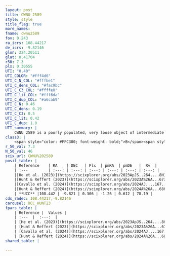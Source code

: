 ```yaml
---
layout: post
title: CWNU 2589
style: style
title_flag: true
more_names: 
fname: cwnu2589
fov: 0.243
ra_icrs: 108.44217
de_icrs: -9.82146
glon: 224.20511
glat: 0.41704
r50: 7.3
plx: 0.30555
UTI: "0.40"
UTI_COLOR: "#fff4d6"
UTI_C_N_COL: "#fffbe1"
UTI_C_dens_COL: "#fac9bc"
UTI_C_C3_COL: "#ffffe8"
UTI_C_lit_COL: "#fff6da"
UTI_C_dup_COL: "#a6cab9"
UTI_C_N: 0.46
UTI_C_dens: 0.19
UTI_C_C3: 0.5
UTI_C_lit: 0.42
UTI_C_dup: 1.0
UTI_summary: |
    CWNU 2589 is a poorly populated, very loose object of intermediate C3 quality. It was recently reported in the literature.
class3: |
    <span style="color: #FFC300; font-weight: bold;">B</span><span style="color: #FFC300; font-weight: bold;">B</span>
r_50_val: 7.3
N_50_val: 46
scix_url: CWNU%202589
posit_table: |
    | Reference    | RA    | DEC   | Plx  | pmRA  | pmDE   |  Rv  |
    | :---         | :---: | :---: | :---: | :---: | :---: | :---: |
    |[He et al. (2023)](https://scixplorer.org/abs/2023ApJS..264....8H) | 108.406 | -9.815 | 0.306 | -1.261 | 0.622 | 78.19 |
    |[Hunt & Reffert (2023)](https://scixplorer.org/abs/2023A%26A...673A.114H) | 108.456 | -9.838 | 0.277 | -1.245 | 0.667 | 67.363 |
    |[Cavallo et al. (2024)](https://scixplorer.org/abs/2024AJ....167...12C) | 108.444 | -9.837 | 0.289 | -- | -- | -- |
    |[Hunt & Reffert (2024)](https://scixplorer.org/abs/2024A%26A...686A..42H) | 108.456 | -9.838 | 0.277 | -1.245 | 0.667 | 67.363 |
    | **UCC** |108.442 | -9.821 | 0.306 | -1.26 | 0.612 | 78.19 | 
cds_radec: 108.44217,-9.82146
carousel: UCC_HUNT23
fpars_table: |
    | Reference |  Values |
    | :---  |  :---:  |
    | [He et al. (2023)](https://scixplorer.org/abs/2023ApJS..264....8H) | `A0=1.75, m-M=12.55, logAge=8.5` |
    | [Hunt & Reffert (2023)](https://scixplorer.org/abs/2023A%26A...673A.114H) | `AV50=1.349, diffAV50=1.586, MOD50=12.43, logAge50=8.504` |
    | [Cavallo et al. (2024)](https://scixplorer.org/abs/2024AJ....167...12C) | `AV50=1.36, dMod50=12.19, logAge50=8.51, [Fe/H]50=0.25` |
    | [Hunt & Reffert (2024)](https://scixplorer.org/abs/2024A%26A...686A..42H) | `MassJ=195.633` |
shared_table: |
    
---
```


